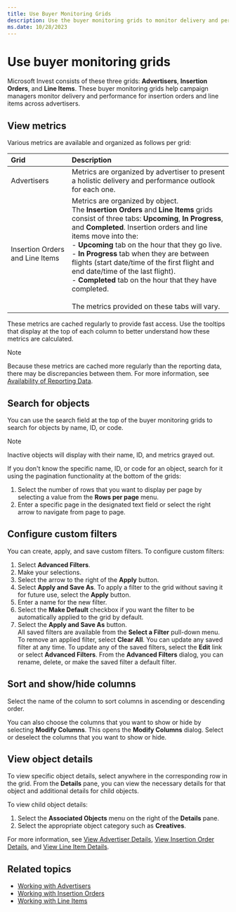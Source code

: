 ```yaml
---
title: Use Buyer Monitoring Grids
description: Use the buyer monitoring grids to monitor delivery and performance for insertion orders and line items across advertisers.
ms.date: 10/28/2023
---
```


# Use buyer monitoring grids

Microsoft Invest consists of these three grids: **Advertisers**, **Insertion Orders**, and **Line Items**. These buyer monitoring grids help campaign managers monitor delivery and performance for insertion orders and line items across advertisers.

## View metrics

Various metrics are available and organized as follows per grid:

| Grid | Description |
|:---|:---|
| Advertisers | Metrics are organized by advertiser to present a holistic delivery and performance outlook for each one. |
| Insertion Orders and Line Items | Metrics are organized by object.<br> The **Insertion Orders** and **Line Items** grids consist of three tabs: **Upcoming**, **In Progress**, and **Completed**. Insertion orders and line items move into the:<br> - **Upcoming** tab on the hour that they go live.<br> - **In Progress** tab when they are between flights (start date/time of the first flight and end date/time of the last flight).<br> - **Completed** tab on the hour that they have completed.<br><br> The metrics provided on these tabs will vary. |

These metrics are cached regularly to provide fast access. Use the tooltips that display at the top of each column to better understand how these metrics are calculated.

> [!NOTE]
> Because these metrics are cached more regularly than the reporting data, there may be discrepancies between them. For more information, see [Availability of Reporting Data](./availability-of-reporting-data.md).

## Search for objects

You can use the search field at the top of the buyer monitoring grids to search for objects by name, ID, or code.

> [!NOTE]
> Inactive objects will display with their name, ID, and metrics grayed out.

If you don't know the specific name, ID, or code for an object, search for it using the pagination functionality at the bottom of the grids:

1. Select the number of rows that you want to display per page by selecting a value from the **Rows per page** menu.
1. Enter a specific page in the designated text field or select the right arrow to navigate from page to page.

## Configure custom filters

You can create, apply, and save custom filters. To configure custom filters:

1. Select **Advanced Filters**.
1. Make your selections.
1. Select the arrow to the right of the **Apply** button.
1. Select **Apply and Save As**. To apply a filter to the grid without saving it for future use, select the **Apply** button.
1. Enter a name for the new filter.
1. Select the **Make Default** checkbox if you want the filter to be automatically applied to the grid by default.
1. Select the **Apply and Save As** button.<br>
   All saved filters are available from the **Select a Filter** pull-down menu. To remove an applied filter, select **Clear All**. You can update any saved filter at any time. To update any of the saved filters, select the **Edit** link or select **Advanced Filters**. From the **Advanced Filters** dialog, you can rename, delete, or make the saved filter a default filter.

## Sort and show/hide columns

Select the name of the column to sort columns in ascending or descending order.

You can also choose the columns that you want to show or hide by selecting **Modify Columns**. This opens the **Modify Columns** dialog. Select or deselect the columns that you want to show or hide.

## View object details

To view specific object details, select anywhere in the corresponding row in the grid. From the **Details** pane, you can view the necessary details for that object and additional details for child objects.

To view child object details:

1. Select the **Associated Objects** menu on the right of the **Details** pane.
1. Select the appropriate object category such as **Creatives**.

For more information, see [View Advertiser Details](./view-advertiser-details.md), [View
Insertion Order Details](./view-insertion-order-details.md), and [View Line Item Details](./view-line-item-details.md).

## Related topics

- [Working with Advertisers](./working-with-advertisers.md)
- [Working with Insertion Orders](./working-with-insertion-orders.md)
- [Working with Line Items](./working-with-line-items.md)
